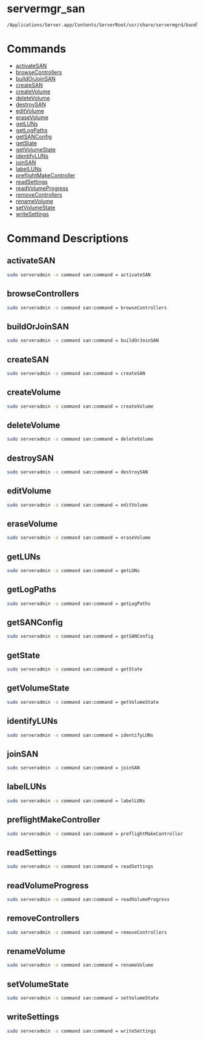 # servermgr_san

```console
/Applications/Server.app/Contents/ServerRoot/usr/share/servermgrd/bundles/servermgr_san.bundle/Contents/MacOS/servermgr_san
```

# Commands

* [activateSAN](https://github.com/erikberglund/servermgr_commands/blob/master/servermgr_san.md#activatesan)
* [browseControllers](https://github.com/erikberglund/servermgr_commands/blob/master/servermgr_san.md#browsecontrollers)
* [buildOrJoinSAN](https://github.com/erikberglund/servermgr_commands/blob/master/servermgr_san.md#buildorjoinsan)
* [createSAN](https://github.com/erikberglund/servermgr_commands/blob/master/servermgr_san.md#createsan)
* [createVolume](https://github.com/erikberglund/servermgr_commands/blob/master/servermgr_san.md#createvolume)
* [deleteVolume](https://github.com/erikberglund/servermgr_commands/blob/master/servermgr_san.md#deletevolume)
* [destroySAN](https://github.com/erikberglund/servermgr_commands/blob/master/servermgr_san.md#destroysan)
* [editVolume](https://github.com/erikberglund/servermgr_commands/blob/master/servermgr_san.md#editvolume)
* [eraseVolume](https://github.com/erikberglund/servermgr_commands/blob/master/servermgr_san.md#erasevolume)
* [getLUNs](https://github.com/erikberglund/servermgr_commands/blob/master/servermgr_san.md#getluns)
* [getLogPaths](https://github.com/erikberglund/servermgr_commands/blob/master/servermgr_san.md#getlogpaths)
* [getSANConfig](https://github.com/erikberglund/servermgr_commands/blob/master/servermgr_san.md#getsanconfig)
* [getState](https://github.com/erikberglund/servermgr_commands/blob/master/servermgr_san.md#getstate)
* [getVolumeState](https://github.com/erikberglund/servermgr_commands/blob/master/servermgr_san.md#getvolumestate)
* [identifyLUNs](https://github.com/erikberglund/servermgr_commands/blob/master/servermgr_san.md#identifyluns)
* [joinSAN](https://github.com/erikberglund/servermgr_commands/blob/master/servermgr_san.md#joinsan)
* [labelLUNs](https://github.com/erikberglund/servermgr_commands/blob/master/servermgr_san.md#labelluns)
* [preflightMakeController](https://github.com/erikberglund/servermgr_commands/blob/master/servermgr_san.md#preflightmakecontroller)
* [readSettings](https://github.com/erikberglund/servermgr_commands/blob/master/servermgr_san.md#readsettings)
* [readVolumeProgress](https://github.com/erikberglund/servermgr_commands/blob/master/servermgr_san.md#readvolumeprogress)
* [removeControllers](https://github.com/erikberglund/servermgr_commands/blob/master/servermgr_san.md#removecontrollers)
* [renameVolume](https://github.com/erikberglund/servermgr_commands/blob/master/servermgr_san.md#renamevolume)
* [setVolumeState](https://github.com/erikberglund/servermgr_commands/blob/master/servermgr_san.md#setvolumestate)
* [writeSettings](https://github.com/erikberglund/servermgr_commands/blob/master/servermgr_san.md#writesettings)

# Command Descriptions

## activateSAN

```bash
sudo serveradmin -x command san:command = activateSAN
```

## browseControllers

```bash
sudo serveradmin -x command san:command = browseControllers
```

## buildOrJoinSAN

```bash
sudo serveradmin -x command san:command = buildOrJoinSAN
```

## createSAN

```bash
sudo serveradmin -x command san:command = createSAN
```

## createVolume

```bash
sudo serveradmin -x command san:command = createVolume
```

## deleteVolume

```bash
sudo serveradmin -x command san:command = deleteVolume
```

## destroySAN

```bash
sudo serveradmin -x command san:command = destroySAN
```

## editVolume

```bash
sudo serveradmin -x command san:command = editVolume
```

## eraseVolume

```bash
sudo serveradmin -x command san:command = eraseVolume
```

## getLUNs

```bash
sudo serveradmin -x command san:command = getLUNs
```

## getLogPaths

```bash
sudo serveradmin -x command san:command = getLogPaths
```

## getSANConfig

```bash
sudo serveradmin -x command san:command = getSANConfig
```

## getState

```bash
sudo serveradmin -x command san:command = getState
```

## getVolumeState

```bash
sudo serveradmin -x command san:command = getVolumeState
```

## identifyLUNs

```bash
sudo serveradmin -x command san:command = identifyLUNs
```

## joinSAN

```bash
sudo serveradmin -x command san:command = joinSAN
```

## labelLUNs

```bash
sudo serveradmin -x command san:command = labelLUNs
```

## preflightMakeController

```bash
sudo serveradmin -x command san:command = preflightMakeController
```

## readSettings

```bash
sudo serveradmin -x command san:command = readSettings
```

## readVolumeProgress

```bash
sudo serveradmin -x command san:command = readVolumeProgress
```

## removeControllers

```bash
sudo serveradmin -x command san:command = removeControllers
```

## renameVolume

```bash
sudo serveradmin -x command san:command = renameVolume
```

## setVolumeState

```bash
sudo serveradmin -x command san:command = setVolumeState
```

## writeSettings

```bash
sudo serveradmin -x command san:command = writeSettings
```

